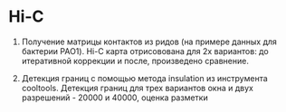 # Hi-C
1) Получение матрицы контактов из ридов (на примере данных для бактерии PAO1).
Hi-C карта отрисовована для 2х вариантов: до итеративной коррекции и после, произведено сравнение.
 
3) Детекция границ с помощью метода insulation из инструмента cooltools. 
Детекция границ для трех вариантов окна и двух разрешений - 20000 и 40000, оценка разметки

